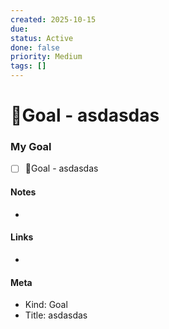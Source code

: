 ```yaml
---
created: 2025-10-15
due: 
status: Active
done: false
priority: Medium
tags: []
---
```


# 🎯Goal - asdasdas

### My Goal
- [ ] 🎯Goal - asdasdas

#### Notes
-

#### Links
-

#### Meta
- Kind: Goal
- Title: asdasdas
